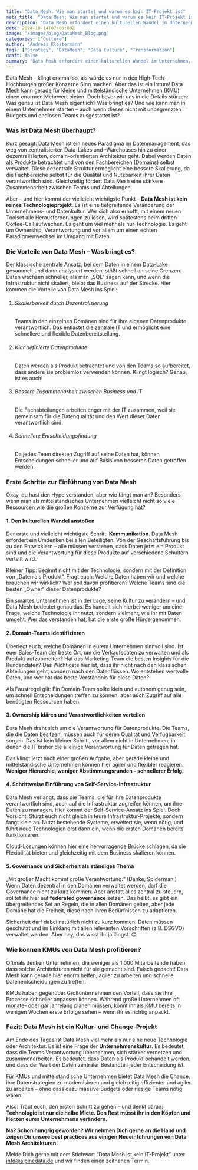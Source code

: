 ```yaml
---
title: "Data Mesh: Wie man startet und warum es kein IT-Projekt ist"
meta_title: "Data Mesh: Wie man startet und warum es kein IT-Projekt ist"
description: "Data Mesh erfordert einen kulturellen Wandel im Unternehmen, nicht nur neue Technologie. Der Einstieg beginnt mit der Definition von Daten als Produkt, der Identifizierung von Domain-Teams und der schrittweisen Einführung einer Self-Service-Infrastruktur."
date: 2024-10-14T07:00:00Z
image: "/images/blog/DataMesh_Blog.png"
categories: ["Culture"]
author: "Andreas Klostermann"
tags: ["Strategy", "DataMesh", "Data Culture", "Transformation"]
draft: false
summary: "Data Mesh erfordert einen kulturellen Wandel im Unternehmen, nicht nur neue Technologie. Der Einstieg beginnt mit der Definition von Daten als Produkt, der Identifizierung von Domain-Teams und der schrittweisen Einführung einer Self-Service-Infrastruktur."
---
```


 Data Mesh – klingt erstmal so, als würde es nur in den High-Tech-Hochburgen großer Konzerne Sinn machen. Aber das ist ein Irrtum! Data Mesh kann gerade für kleine und mittelständische Unternehmen (KMU) einen enormen Mehrwert bieten. Doch bevor wir uns in die Details stürzen: Was genau ist Data Mesh eigentlich? Was bringt es? Und wie kann man in einem Unternehmen starten – auch wenn dieses nicht mit unbegrenzten Budgets und endlosen Teams ausgestattet ist? 

### Was ist Data Mesh überhaupt? 

Kurz gesagt: Data Mesh ist ein neues Paradigma im Datenmanagement, das weg von zentralisierten Data-Lakes und -Warehouses hin zu einer dezentralisierten, domain-orientierten Architektur geht. Dabei werden Daten als Produkte betrachtet und von den Fachbereichen (Domains) selbst verwaltet. Diese dezentrale Struktur ermöglicht eine bessere Skalierung, da die Fachbereiche selbst für die Qualität und Nutzbarkeit ihrer Daten verantwortlich sind. Gleichzeitig fördert Data Mesh eine stärkere Zusammenarbeit zwischen Teams und Abteilungen. 

Aber – und hier kommt der vielleicht wichtigste Punkt – **Data Mesh ist kein reines Technologieprojekt**. Es ist eine tiefgreifende Veränderung der Unternehmens- und Datenkultur. Wer sich also erhofft, mit einem neuen Toolset alle Herausforderungen zu lösen, wird spätestens beim dritten Coffee-Call aufwachen. Es geht um viel mehr als nur Technologie. Es geht um Ownership, Verantwortung und vor allem um einen echten Paradigmenwechsel im Umgang mit Daten. 


### Die Vorteile von Data Mesh – Was bringt es? 

Der klassische zentrale Ansatz, bei dem Daten in einem Data-Lake gesammelt und dann analysiert werden, stößt schnell an seine Grenzen. Daten wachsen schneller, als man „SQL“ sagen kann, und wenn die Infrastruktur nicht skaliert, bleibt das Business auf der Strecke. Hier kommen die Vorteile von Data Mesh ins Spiel: 
1. <h6>Skalierbarkeit durch Dezentralisierung</h6> Teams in den einzelnen Domänen sind für ihre eigenen Datenprodukte verantwortlich. Das entlastet die zentrale IT und ermöglicht eine schnellere und flexible Datenbereitstellung.

2. <h6>Klar definierte Datenprodukte</h6> Daten werden als Produkt betrachtet und von den Teams so aufbereitet, dass andere sie problemlos verwenden können. Klingt logisch? Genau, ist es auch! 

3. <h6>Bessere Zusammenarbeit zwischen Business und IT</h6> Die Fachabteilungen arbeiten enger mit der IT zusammen, weil sie gemeinsam für die Datenqualität und den Wert dieser Daten verantwortlich sind. 

4. <h6>Schnellere Entscheidungsfindung</h6> Da jedes Team direkten Zugriff auf seine Daten hat, können Entscheidungen schneller und auf Basis von besseren Daten getroffen werden. 

### Erste Schritte zur Einführung von Data Mesh 

Okay, du hast den Hype verstanden, aber wie fängt man an? Besonders, wenn man als mittelständisches Unternehmen vielleicht nicht so viele Ressourcen wie die großen Konzerne zur Verfügung hat? 

#### 1. Den kulturellen Wandel anstoßen

Der erste und vielleicht wichtigste Schritt: **Kommunikation**. Data Mesh erfordert ein Umdenken bei allen Beteiligten. Von der Geschäftsführung bis zu den Entwicklern – alle müssen verstehen, dass Daten jetzt ein Produkt sind und die Verantwortung für diese Produkte auf verschiedene Schultern verteilt wird. 

Kleiner Tipp: Beginnt nicht mit der Technologie, sondern mit der Definition von „Daten als Produkt“. Fragt euch: Welche Daten haben wir und welche brauchen wir wirklich? Wer soll davon profitieren? Welche Teams sind die besten „Owner“ dieser Datenprodukte? 

Ein smartes Unternehmen ist in der Lage, seine Kultur zu verändern – und Data Mesh bedeutet genau das. Es handelt sich hierbei weniger um eine Frage, welche Technologie ihr nutzt, sondern vielmehr, wie ihr mit Daten umgeht. Wer das verstanden hat, hat die erste große Hürde genommen. 

#### 2. Domain-Teams identifizieren 

Überlegt euch, welche Domänen in eurem Unternehmen sinnvoll sind. Ist euer Sales-Team der beste Ort, um die Verkaufsdaten zu verwalten und als Produkt aufzubereiten? Hat das Marketing-Team die besten Insights für die Kundendaten? Das Wichtigste hier ist, dass ihr nicht nach den klassischen Abteilungen geht, sondern nach den Datenflüssen. Wo entstehen wertvolle Daten, und wer hat das beste Verständnis für diese Daten? 

Als Faustregel gilt: Ein Domain-Team sollte klein und autonom genug sein, um schnell Entscheidungen treffen zu können, aber auch Zugriff auf alle benötigten Ressourcen haben. 

#### 3. Ownership klären und Verantwortlichkeiten verteilen 

Data Mesh dreht sich um die Verantwortung für Datenprodukte. Die Teams, die die Daten besitzen, müssen auch für deren Qualität und Verfügbarkeit sorgen. Das ist kein kleiner Schritt, vor allem nicht in Unternehmen, in denen die IT bisher die alleinige Verantwortung für Daten getragen hat. 

Das klingt jetzt nach einer großen Aufgabe, aber gerade kleine und mittelständische Unternehmen können hier agiler und flexibler reagieren. **Weniger Hierarchie, weniger Abstimmungsrunden – schnellerer Erfolg.**

#### 4. Schrittweise Einführung von Self-Service-Infrastruktur 

Data Mesh verlangt, dass die Teams, die für ihre Datenprodukte verantwortlich sind, auch auf die Infrastruktur zugreifen können, um ihre Daten zu managen. Hier kommt der Self-Service-Ansatz ins Spiel. Doch Vorsicht: Stürzt euch nicht gleich in teure Infrastruktur-Projekte, sondern fangt klein an. Nutzt bestehende Systeme, erweitert sie, wenn nötig, und führt neue Technologien erst dann ein, wenn die ersten Domänen bereits funktionieren. 

Cloud-Lösungen können hier eine hervorragende Brücke schlagen, da sie Flexibilität bieten und gleichzeitig mit dem Business skalieren können. 

#### 5. Governance und Sicherheit als ständiges Thema 

„Mit großer Macht kommt große Verantwortung.“ (Danke, Spiderman.) Wenn Daten dezentral in den Domänen verwaltet werden, darf die Governance nicht zu kurz kommen. Aber anstatt alles zentral zu steuern, solltet ihr hier auf **federated governance** setzen. Das heißt, es gibt ein übergreifendes Set an Regeln, die in allen Domänen gelten, aber jede Domäne hat die Freiheit, diese nach ihren Bedürfnissen zu adaptieren. 

Sicherheit darf dabei natürlich nicht zu kurz kommen. Daten müssen geschützt und im Einklang mit allen relevanten Vorschriften (z.B. DSGVO) verwaltet werden. Aber hey, das wisst ihr ja längst. 😊 

### Wie können KMUs von Data Mesh profitieren? 

Oftmals denken Unternehmen, die weniger als 1.000 Mitarbeitende haben, dass solche Architekturen nicht für sie gemacht sind. Falsch gedacht! Data Mesh kann gerade hier enorm helfen, agiler zu arbeiten und schnelle Datenentscheidungen zu treffen. 

KMUs haben gegenüber Großunternehmen den Vorteil, dass sie ihre Prozesse schneller anpassen können. Während große Unternehmen oft monate- oder gar jahrelang planen müssen, könnt ihr als KMU bereits in wenigen Wochen erste Erfolge sehen – wenn ihr es richtig anpackt. 

### Fazit: Data Mesh ist ein Kultur- und Change-Projekt 

Am Ende des Tages ist Data Mesh viel mehr als nur eine neue Technologie oder Architektur. Es ist eine Frage der **Unternehmenskultur**. Es bedeutet, dass die Teams Verantwortung übernehmen, sich stärker vernetzen und zusammenarbeiten. Es bedeutet, dass Daten als Produkt behandelt werden, und dass der Wert der Daten zentraler Bestandteil jeder Entscheidung ist. 

Für KMUs und mittelständische Unternehmen bietet Data Mesh die Chance, ihre Datenstrategien zu modernisieren und gleichzeitig effizienter und agiler zu arbeiten – ohne dass dazu massive Budgets oder riesige Teams nötig wären. 

Also: Traut euch, den ersten Schritt zu gehen – und denkt daran: **Technologie ist nur die halbe Miete. Den Rest müsst ihr in den Köpfen und Herzen eures Unternehmens verändern.** 

**Na? Schon hungrig geworden? Wir nehmen Dich gerne an die Hand und zeigen Dir unsere best practices aus einigen Neueinführungen von Data Mesh Architekturen.**

Melde Dich gerne mit dem Stichwort “Data Mesh ist kein IT-Projekt” unter [info@alpinedata.de](mailto:info@alpinedata.de?subject=Data%20Mesh%20ist%20kein%20IT-Projekt) und wir finden einen zeitnahen Termin. 
